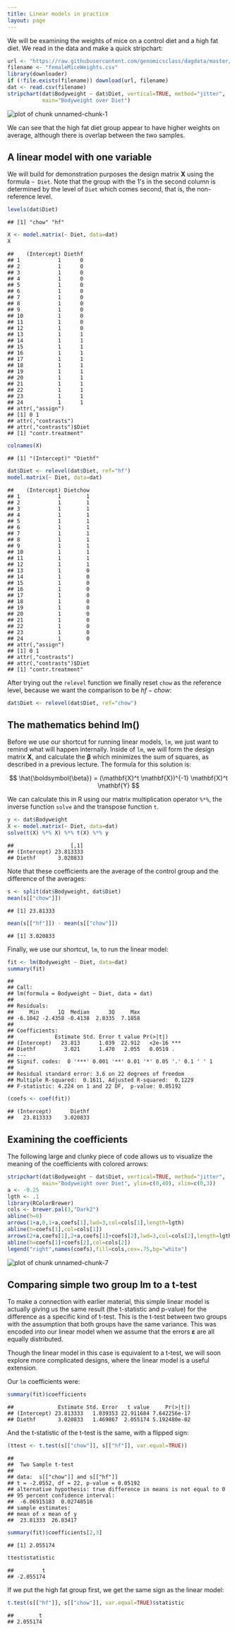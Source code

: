 ```yaml
---
title: Linear models in practice
layout: page
---
```




We will be examining the weights of mice on a control diet and a high fat diet. We read in the data and make a quick stripchart:


```r
url <- "https://raw.githubusercontent.com/genomicsclass/dagdata/master/inst/extdata/femaleMiceWeights.csv"
filename <- "femaleMiceWeights.csv"
library(downloader)
if (!file.exists(filename)) download(url, filename)
dat <- read.csv(filename)
stripchart(dat$Bodyweight ~ dat$Diet, vertical=TRUE, method="jitter",
           main="Bodyweight over Diet")
```

![plot of chunk unnamed-chunk-1](figure/linear_models_in_practice-unnamed-chunk-1-1.png) 

We can see that the high fat diet group appear to have higher weights on average, although there is overlap between the two samples.

## A linear model with one variable

We will build for demonstration purposes the design matrix $\mathbf{X}$ using the formula `~ Diet`. Note that the group with the 1's in the second column is determined by the level of `Diet` which comes second, that is, the non-reference level. 


```r
levels(dat$Diet)
```

```
## [1] "chow" "hf"
```

```r
X <- model.matrix(~ Diet, data=dat)
X
```

```
##    (Intercept) Diethf
## 1            1      0
## 2            1      0
## 3            1      0
## 4            1      0
## 5            1      0
## 6            1      0
## 7            1      0
## 8            1      0
## 9            1      0
## 10           1      0
## 11           1      0
## 12           1      0
## 13           1      1
## 14           1      1
## 15           1      1
## 16           1      1
## 17           1      1
## 18           1      1
## 19           1      1
## 20           1      1
## 21           1      1
## 22           1      1
## 23           1      1
## 24           1      1
## attr(,"assign")
## [1] 0 1
## attr(,"contrasts")
## attr(,"contrasts")$Diet
## [1] "contr.treatment"
```

```r
colnames(X)
```

```
## [1] "(Intercept)" "Diethf"
```

```r
dat$Diet <- relevel(dat$Diet, ref="hf")
model.matrix(~ Diet, data=dat)
```

```
##    (Intercept) Dietchow
## 1            1        1
## 2            1        1
## 3            1        1
## 4            1        1
## 5            1        1
## 6            1        1
## 7            1        1
## 8            1        1
## 9            1        1
## 10           1        1
## 11           1        1
## 12           1        1
## 13           1        0
## 14           1        0
## 15           1        0
## 16           1        0
## 17           1        0
## 18           1        0
## 19           1        0
## 20           1        0
## 21           1        0
## 22           1        0
## 23           1        0
## 24           1        0
## attr(,"assign")
## [1] 0 1
## attr(,"contrasts")
## attr(,"contrasts")$Diet
## [1] "contr.treatment"
```

After trying out the `relevel` function we finally reset `chow` as the reference level, because we want the comparison to be $hf - chow$:


```r
dat$Diet <- relevel(dat$Diet, ref="chow")
```

## The mathematics behind lm()

Before we use our shortcut for running linear models, `lm`, we just want to remind what will happen internally. Inside of `lm`, we will form the design matrix $\mathbf{X}$, and calculate the $\boldsymbol{\beta}$ which minimizes the sum of squares, as described in a previous lecture. The formula for this solution is:

$$ \hat{\boldsymbol{\beta}} = (\mathbf{X}^t \mathbf{X})^{-1} \mathbf{X}^t \mathbf{Y} $$

We can calculate this in R using our matrix multiplication operator `%*%`, the inverse function `solve` and the transpose function `t`.



```r
y <- dat$Bodyweight
X <- model.matrix(~ Diet, data=dat)
solve(t(X) %*% X) %*% t(X) %*% y
```

```
##                  [,1]
## (Intercept) 23.813333
## Diethf       3.020833
```

Note that these coefficients are the average of the control group and the difference of the averages:



```r
s <- split(dat$Bodyweight, dat$Diet)
mean(s[["chow"]])
```

```
## [1] 23.81333
```

```r
mean(s[["hf"]]) - mean(s[["chow"]])
```

```
## [1] 3.020833
```

Finally, we use our shortcut, `lm`, to run the linear model:


```r
fit <- lm(Bodyweight ~ Diet, data=dat)
summary(fit)
```

```
## 
## Call:
## lm(formula = Bodyweight ~ Diet, data = dat)
## 
## Residuals:
##     Min      1Q  Median      3Q     Max 
## -6.1042 -2.4358 -0.4138  2.8335  7.1858 
## 
## Coefficients:
##             Estimate Std. Error t value Pr(>|t|)    
## (Intercept)   23.813      1.039  22.912   <2e-16 ***
## Diethf         3.021      1.470   2.055   0.0519 .  
## ---
## Signif. codes:  0 '***' 0.001 '**' 0.01 '*' 0.05 '.' 0.1 ' ' 1
## 
## Residual standard error: 3.6 on 22 degrees of freedom
## Multiple R-squared:  0.1611,	Adjusted R-squared:  0.1229 
## F-statistic: 4.224 on 1 and 22 DF,  p-value: 0.05192
```

```r
(coefs <- coef(fit))
```

```
## (Intercept)      Diethf 
##   23.813333    3.020833
```

## Examining the coefficients

The following large and clunky piece of code allows us to visualize the meaning of the coefficients with colored arrows:


```r
stripchart(dat$Bodyweight ~ dat$Diet, vertical=TRUE, method="jitter",
           main="Bodyweight over Diet", ylim=c(0,40), xlim=c(0,3))
a <- -0.25
lgth <- .1
library(RColorBrewer)
cols <- brewer.pal(3,"Dark2")
abline(h=0)
arrows(1+a,0,1+a,coefs[1],lwd=3,col=cols[1],length=lgth)
abline(h=coefs[1],col=cols[1])
arrows(2+a,coefs[1],2+a,coefs[1]+coefs[2],lwd=3,col=cols[2],length=lgth)
abline(h=coefs[1]+coefs[2],col=cols[2])
legend("right",names(coefs),fill=cols,cex=.75,bg="white")
```

![plot of chunk unnamed-chunk-7](figure/linear_models_in_practice-unnamed-chunk-7-1.png) 

## Comparing simple two group lm to a t-test

To make a connection with earlier material, this simple linear model is actually giving us the same result (the t-statistic and p-value) for the difference as a specific kind of t-test. This is the t-test between two groups with the assumption that both groups have the same variance. This was encoded into our linear model when we assume that the errors $\boldsymbol{\varepsilon}$ are all equally distributed.

Though the linear model in this case is equivalent to a t-test, we will soon explore more complicated designs, where the linear model is a useful extension.

Our `lm` coefficients were:


```r
summary(fit)$coefficients
```

```
##              Estimate Std. Error   t value     Pr(>|t|)
## (Intercept) 23.813333   1.039353 22.911684 7.642256e-17
## Diethf       3.020833   1.469867  2.055174 5.192480e-02
```

And the t-statistic of the t-test is the same, with a flipped sign:


```r
(ttest <- t.test(s[["chow"]], s[["hf"]], var.equal=TRUE))
```

```
## 
## 	Two Sample t-test
## 
## data:  s[["chow"]] and s[["hf"]]
## t = -2.0552, df = 22, p-value = 0.05192
## alternative hypothesis: true difference in means is not equal to 0
## 95 percent confidence interval:
##  -6.06915183  0.02748516
## sample estimates:
## mean of x mean of y 
##  23.81333  26.83417
```

```r
summary(fit)$coefficients[2,3]
```

```
## [1] 2.055174
```

```r
ttest$statistic
```

```
##         t 
## -2.055174
```

If we put the high fat group first, we get the same sign as the linear model:


```r
t.test(s[["hf"]], s[["chow"]], var.equal=TRUE)$statistic
```

```
##        t 
## 2.055174
```

